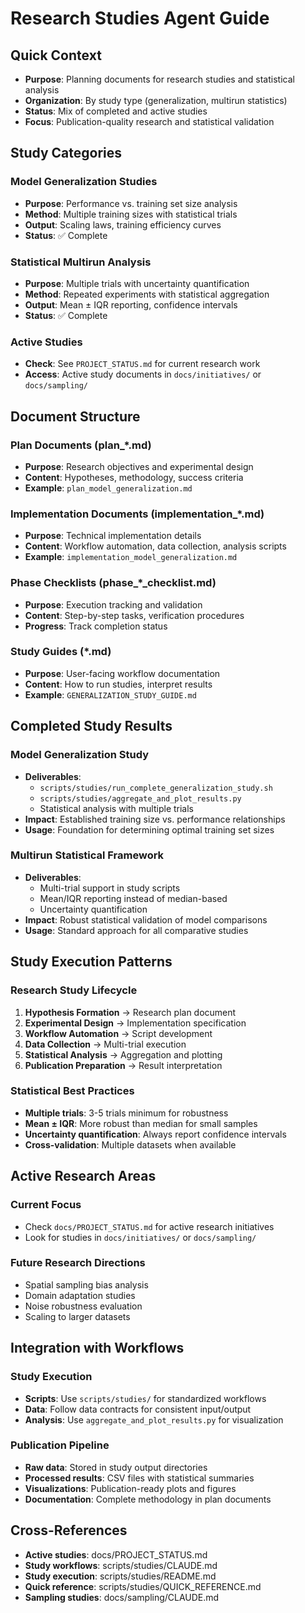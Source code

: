 # Research Studies Agent Guide

## Quick Context
- **Purpose**: Planning documents for research studies and statistical analysis
- **Organization**: By study type (generalization, multirun statistics)
- **Status**: Mix of completed and active studies
- **Focus**: Publication-quality research and statistical validation

## Study Categories

### Model Generalization Studies
- **Purpose**: Performance vs. training set size analysis
- **Method**: Multiple training sizes with statistical trials
- **Output**: Scaling laws, training efficiency curves
- **Status**: ✅ Complete

### Statistical Multirun Analysis  
- **Purpose**: Multiple trials with uncertainty quantification
- **Method**: Repeated experiments with statistical aggregation
- **Output**: Mean ± IQR reporting, confidence intervals
- **Status**: ✅ Complete

### Active Studies
- **Check**: See `PROJECT_STATUS.md` for current research work
- **Access**: Active study documents in `docs/initiatives/` or `docs/sampling/`

## Document Structure  

### Plan Documents (plan_*.md)
- **Purpose**: Research objectives and experimental design
- **Content**: Hypotheses, methodology, success criteria
- **Example**: `plan_model_generalization.md`

### Implementation Documents (implementation_*.md)
- **Purpose**: Technical implementation details
- **Content**: Workflow automation, data collection, analysis scripts
- **Example**: `implementation_model_generalization.md`

### Phase Checklists (phase_*_checklist.md)
- **Purpose**: Execution tracking and validation
- **Content**: Step-by-step tasks, verification procedures
- **Progress**: Track completion status

### Study Guides (*.md)
- **Purpose**: User-facing workflow documentation
- **Content**: How to run studies, interpret results
- **Example**: `GENERALIZATION_STUDY_GUIDE.md`

## Completed Study Results

### Model Generalization Study
- **Deliverables**: 
  - `scripts/studies/run_complete_generalization_study.sh`
  - `scripts/studies/aggregate_and_plot_results.py`
  - Statistical analysis with multiple trials
- **Impact**: Established training size vs. performance relationships
- **Usage**: Foundation for determining optimal training set sizes

### Multirun Statistical Framework
- **Deliverables**: 
  - Multi-trial support in study scripts
  - Mean/IQR reporting instead of median-based
  - Uncertainty quantification
- **Impact**: Robust statistical validation of model comparisons
- **Usage**: Standard approach for all comparative studies

## Study Execution Patterns

### Research Study Lifecycle
1. **Hypothesis Formation** → Research plan document
2. **Experimental Design** → Implementation specification  
3. **Workflow Automation** → Script development
4. **Data Collection** → Multi-trial execution
5. **Statistical Analysis** → Aggregation and plotting
6. **Publication Preparation** → Result interpretation

### Statistical Best Practices
- **Multiple trials**: 3-5 trials minimum for robustness
- **Mean ± IQR**: More robust than median for small samples
- **Uncertainty quantification**: Always report confidence intervals
- **Cross-validation**: Multiple datasets when available

## Active Research Areas

### Current Focus
- Check `docs/PROJECT_STATUS.md` for active research initiatives
- Look for studies in `docs/initiatives/` or `docs/sampling/`

### Future Research Directions
- Spatial sampling bias analysis
- Domain adaptation studies  
- Noise robustness evaluation
- Scaling to larger datasets

## Integration with Workflows

### Study Execution
- **Scripts**: Use `scripts/studies/` for standardized workflows
- **Data**: Follow data contracts for consistent input/output
- **Analysis**: Use `aggregate_and_plot_results.py` for visualization

### Publication Pipeline
- **Raw data**: Stored in study output directories
- **Processed results**: CSV files with statistical summaries
- **Visualizations**: Publication-ready plots and figures
- **Documentation**: Complete methodology in plan documents

## Cross-References

- **Active studies**: <doc-ref type="status">docs/PROJECT_STATUS.md</doc-ref>
- **Study workflows**: <doc-ref type="workflow-guide">scripts/studies/CLAUDE.md</doc-ref>
- **Study execution**: <doc-ref type="workflow-guide">scripts/studies/README.md</doc-ref>
- **Quick reference**: <doc-ref type="workflow-guide">scripts/studies/QUICK_REFERENCE.md</doc-ref>
- **Sampling studies**: <doc-ref type="workflow-guide">docs/sampling/CLAUDE.md</doc-ref>